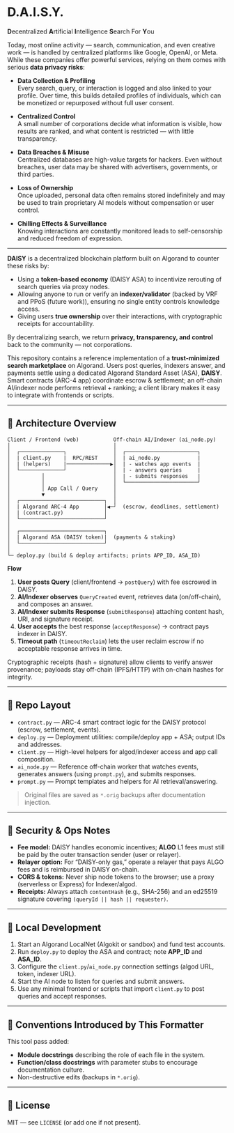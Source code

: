 # D.A.I.S.Y. 
**D**ecentralized **A**rtificial **I**ntelligence **S**earch For **Y**ou

Today, most online activity — search, communication, and even creative work — is handled by centralized platforms like Google, OpenAI, or Meta. While these companies offer powerful services, relying on them comes with serious **data privacy risks**:

- **Data Collection & Profiling**  
  Every search, query, or interaction is logged and also linked to your profile. Over time, this builds detailed profiles of individuals, which can be monetized or repurposed without full user consent.

- **Centralized Control**  
  A small number of corporations decide what information is visible, how results are ranked, and what content is restricted — with little transparency.

- **Data Breaches & Misuse**  
  Centralized databases are high-value targets for hackers. Even without breaches, user data may be shared with advertisers, governments, or third parties.

- **Loss of Ownership**  
  Once uploaded, personal data often remains stored indefinitely and may be used to train proprietary AI models without compensation or user control.

- **Chilling Effects & Surveillance**  
  Knowing interactions are constantly monitored leads to self-censorship and reduced freedom of expression.

---

**DAISY** is a decentralized blockchain platform built on Algorand to counter these risks by:

- Using a **token-based economy** (DAISY ASA) to incentivize rerouting of search queries via proxy nodes.
- Allowing anyone to run or verify an **indexer/validator** (backed by VRF and PPoS (future work)), ensuring no single entity controls knowledge access.
- Giving users **true ownership** over their interactions, with cryptographic receipts for accountability.

By decentralizing search, we return **privacy, transparency, and control** back to the community — not corporations.


This repository contains a reference implementation of a **trust-minimized search marketplace** on Algorand. 
Users post queries, indexers answer, and payments settle using a dedicated Algorand Standard Asset (ASA), **DAISY**. 
Smart contracts (ARC-4 app) coordinate escrow & settlement; an off-chain AI/indexer node performs retrieval + ranking; 
a client library makes it easy to integrate with frontends or scripts.

---

## 🧱 Architecture Overview

```
Client / Frontend (web)           Off-chain AI/Indexer (ai_node.py)
│                                 │
│  ┌──────────────┐               │  ┌───────────────────────┐
│  | client.py    |  RPC/REST     │  | ai_node.py            |
│  | (helpers)    |──────────────▶│  | - watches app events  |
│  └──────────────┘               │  | - answers queries     |
│          │                      │  | - submits responses   |
│          │                      │  └───────────────────────┘
│          │ App Call / Query     │
│          ▼                      │
│  ┌───────────────────────────┐  │
│  | Algorand ARC-4 App        │◀─┘  (escrow, deadlines, settlement)
│  | (contract.py)             │
│  └───────────────────────────┘
│
│  ┌───────────────────────────┐
│  | Algorand ASA (DAISY token)|  (payments & staking)
│  └───────────────────────────┘
│
└─ deploy.py (build & deploy artifacts; prints APP_ID, ASA_ID)
```

**Flow**
1. **User posts Query** (client/frontend → `postQuery`) with fee escrowed in DAISY.
2. **AI/Indexer observes** `QueryCreated` event, retrieves data (on/off-chain), and composes an answer.
3. **AI/Indexer submits Response** (`submitResponse`) attaching content hash, URI, and signature receipt.
4. **User accepts** the best response (`acceptResponse`) → contract pays indexer in DAISY.
5. **Timeout path** (`timeoutReclaim`) lets the user reclaim escrow if no acceptable response arrives in time.

Cryptographic receipts (hash + signature) allow clients to verify answer provenance; payloads stay off-chain (IPFS/HTTP) with on-chain hashes for integrity.

---

## 📁 Repo Layout

- `contract.py` — ARC-4 smart contract logic for the DAISY protocol (escrow, settlement, events).
- `deploy.py` — Deployment utilities: compile/deploy app + ASA; output IDs and addresses.
- `client.py` — High-level helpers for algod/indexer access and app call composition.
- `ai_node.py` — Reference off-chain worker that watches events, generates answers (using `prompt.py`), and submits responses.
- `prompt.py` — Prompt templates and helpers for AI retrieval/answering.

> Original files are saved as `*.orig` backups after documentation injection.

---

## 🔐 Security & Ops Notes

- **Fee model:** DAISY handles economic incentives; **ALGO** L1 fees must still be paid by the outer transaction sender (user or relayer).
- **Relayer option:** For “DAISY-only gas,” operate a relayer that pays ALGO fees and is reimbursed in DAISY on-chain.
- **CORS & tokens:** Never ship node tokens to the browser; use a proxy (serverless or Express) for Indexer/algod.
- **Receipts:** Always attach `contentHash` (e.g., SHA-256) and an ed25519 signature covering `(queryId || hash || requester)`.

---

## 🧪 Local Development

1. Start an Algorand LocalNet (Algokit or sandbox) and fund test accounts.
2. Run `deploy.py` to deploy the ASA and contract; note **APP_ID** and **ASA_ID**.
3. Configure the `client.py`/`ai_node.py` connection settings (algod URL, token, indexer URL).
4. Start the AI node to listen for queries and submit answers.
5. Use any minimal frontend or scripts that import `client.py` to post queries and accept responses.

---

## 📝 Conventions Introduced by This Formatter

This tool pass added:
- **Module docstrings** describing the role of each file in the system.
- **Function/class docstrings** with parameter stubs to encourage documentation culture.
- Non-destructive edits (backups in `*.orig`).

---

## 📄 License

MIT — see `LICENSE` (or add one if not present).







